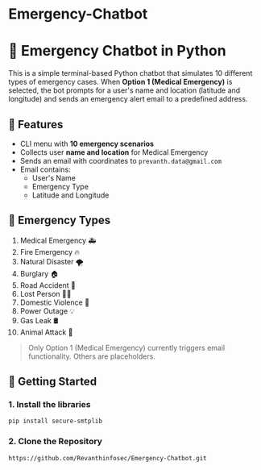 # Emergency-Chatbot

# 🚨 Emergency Chatbot in Python

This is a simple terminal-based Python chatbot that simulates 10 different types of emergency cases. When **Option 1 (Medical Emergency)** is selected, the bot prompts for a user's name and location (latitude and longitude) and sends an emergency alert email to a predefined address.

## 📌 Features

- CLI menu with **10 emergency scenarios**
- Collects user **name and location** for Medical Emergency
- Sends an email with coordinates to `prevanth.data@gmail.com`
- Email contains:
  - User's Name
  - Emergency Type
  - Latitude and Longitude

## 🧠 Emergency Types

1. Medical Emergency 🚑  
2. Fire Emergency 🔥  
3. Natural Disaster 🌪️  
4. Burglary 🏠  
5. Road Accident 🚗  
6. Lost Person 🧍‍♂️  
7. Domestic Violence 🚨  
8. Power Outage 💡  
9. Gas Leak 🛢️  
10. Animal Attack 🐍  

> Only Option 1 (Medical Emergency) currently triggers email functionality. Others are placeholders.

## 🚀 Getting Started

### 1. Install the libraries
``` cmd:
pip install secure-smtplib
```
### 2. Clone the Repository

```bash
https://github.com/Revanthinfosec/Emergency-Chatbot.git

